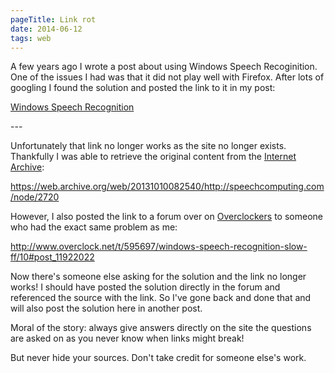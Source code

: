 ```yaml
---
pageTitle: Link rot
date: 2014-06-12
tags: web
---
```

<p>A few years ago I wrote a post about using Windows Speech Recoginition. One of the issues I had was that it did not play well with Firefox. After lots of googling I found the solution and posted the link to it in my post:</p>
<p><a title="Windows Speech Recognition" href="/posts/2011/windows-speech-recognition/">Windows Speech Recognition</a></p>
---

<p>Unfortunately that link no longer works as the site no longer exists. Thankfully I was able to retrieve the original content from the <a title="Internet Archive" href="https://archive.org/web/">Internet Archive</a>:</p>
<p><a href="https://web.archive.org/web/20131010082540/http://speechcomputing.com/node/2720">https://web.archive.org/web/20131010082540/http://speechcomputing.com/node/2720</a></p>
<p>However, I also posted the link to a forum over on <a title="Overclockers" href="http://www.overclock.net">Overclockers</a> to someone who had the exact same problem as me:</p>
<p><a title="Overclockers" href="http://www.overclock.net/t/595697/windows-speech-recognition-slow-ff/10#post_11922022">http://www.overclock.net/t/595697/windows-speech-recognition-slow-ff/10#post_11922022</a></p>
<p>Now there's someone else asking for the solution and the link no longer works! I should have posted the solution directly in the forum and referenced the source with the link. So I've gone back and done that and will also post the solution here in another post.</p>
<p>Moral of the story: always give answers directly on the site the questions are asked on as you never know when links might break!</p>
<p>But never hide your sources. Don't take credit for someone else's work.</p>